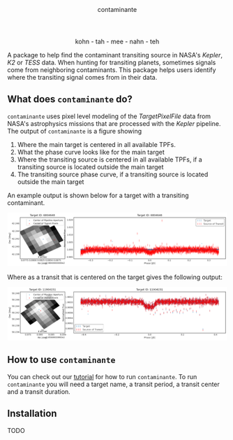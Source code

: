 <center>
<header>contaminante</header>
<it>kohn - tah - mee - nahn - teh</it>
</center>

A package to help find the contaminant transiting source in NASA's *Kepler*, *K2* or *TESS* data. When hunting for transiting planets, sometimes signals come from neighboring contaminants. This package helps users identify where the transiting signal comes from in their data.


## What does `contaminante` do?

`contaminante` uses pixel level modeling of the *TargetPixelFile* data from NASA's astrophysics missions that are processed with the *Kepler* pipeline. The output of `contaminante` is a figure showing
1.  Where the main target is centered in all available TPFs.
2.  What the phase curve looks like for the main target
3.  Where the transiting source is centered in all available TPFs, if a transiting source is located outside the main target
4.  The transiting source phase curve, if a transiting source is located outside the main target

An example output is shown below for a target with a transiting contaminant.

<center><img width = "900" src="https://github.com/christinahedges/contaminante/blob/master/docs/figures/FP.png?raw=true"/></center>

Where as a transit that is centered on the target gives the following output:

<center><img width = "900" src="https://github.com/christinahedges/contaminante/blob/master/docs/figures/real.png?raw=true"/></center>

## How to use `contaminante`

You can check out our [tutorial](https://github.com/christinahedges/contaminante/blob/master/tutorials/tutorial-1_how-to-use-contaminante.ipynb) for how to run `contaminante`. To run `contaminante` you will need a target name, a transit period, a transit center and a transit duration.

## Installation

TODO

